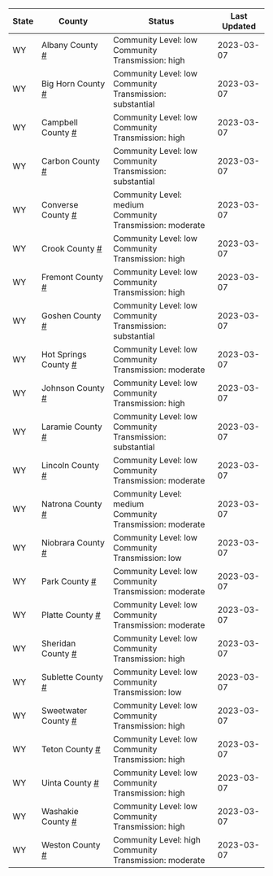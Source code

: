 State | County | Status | Last Updated
--- | --- | --- | --- 
WY | Albany County <a href="#albany_county">#</a> | <a name="albany_county"></a>Community Level: low<br/>Community Transmission: high | 2023-03-07
WY | Big Horn County <a href="#big_horn_county">#</a> | <a name="big_horn_county"></a>Community Level: low<br/>Community Transmission: substantial | 2023-03-07
WY | Campbell County <a href="#campbell_county">#</a> | <a name="campbell_county"></a>Community Level: low<br/>Community Transmission: high | 2023-03-07
WY | Carbon County <a href="#carbon_county">#</a> | <a name="carbon_county"></a>Community Level: low<br/>Community Transmission: substantial | 2023-03-07
WY | Converse County <a href="#converse_county">#</a> | <a name="converse_county"></a>Community Level: medium<br/>Community Transmission: moderate | 2023-03-07
WY | Crook County <a href="#crook_county">#</a> | <a name="crook_county"></a>Community Level: low<br/>Community Transmission: high | 2023-03-07
WY | Fremont County <a href="#fremont_county">#</a> | <a name="fremont_county"></a>Community Level: low<br/>Community Transmission: high | 2023-03-07
WY | Goshen County <a href="#goshen_county">#</a> | <a name="goshen_county"></a>Community Level: low<br/>Community Transmission: substantial | 2023-03-07
WY | Hot Springs County <a href="#hot_springs_county">#</a> | <a name="hot_springs_county"></a>Community Level: low<br/>Community Transmission: moderate | 2023-03-07
WY | Johnson County <a href="#johnson_county">#</a> | <a name="johnson_county"></a>Community Level: low<br/>Community Transmission: high | 2023-03-07
WY | Laramie County <a href="#laramie_county">#</a> | <a name="laramie_county"></a>Community Level: low<br/>Community Transmission: substantial | 2023-03-07
WY | Lincoln County <a href="#lincoln_county">#</a> | <a name="lincoln_county"></a>Community Level: low<br/>Community Transmission: moderate | 2023-03-07
WY | Natrona County <a href="#natrona_county">#</a> | <a name="natrona_county"></a>Community Level: medium<br/>Community Transmission: moderate | 2023-03-07
WY | Niobrara County <a href="#niobrara_county">#</a> | <a name="niobrara_county"></a>Community Level: low<br/>Community Transmission: low | 2023-03-07
WY | Park County <a href="#park_county">#</a> | <a name="park_county"></a>Community Level: low<br/>Community Transmission: moderate | 2023-03-07
WY | Platte County <a href="#platte_county">#</a> | <a name="platte_county"></a>Community Level: low<br/>Community Transmission: moderate | 2023-03-07
WY | Sheridan County <a href="#sheridan_county">#</a> | <a name="sheridan_county"></a>Community Level: low<br/>Community Transmission: high | 2023-03-07
WY | Sublette County <a href="#sublette_county">#</a> | <a name="sublette_county"></a>Community Level: low<br/>Community Transmission: low | 2023-03-07
WY | Sweetwater County <a href="#sweetwater_county">#</a> | <a name="sweetwater_county"></a>Community Level: low<br/>Community Transmission: high | 2023-03-07
WY | Teton County <a href="#teton_county">#</a> | <a name="teton_county"></a>Community Level: low<br/>Community Transmission: high | 2023-03-07
WY | Uinta County <a href="#uinta_county">#</a> | <a name="uinta_county"></a>Community Level: low<br/>Community Transmission: high | 2023-03-07
WY | Washakie County <a href="#washakie_county">#</a> | <a name="washakie_county"></a>Community Level: low<br/>Community Transmission: high | 2023-03-07
WY | Weston County <a href="#weston_county">#</a> | <a name="weston_county"></a>Community Level: high<br/>Community Transmission: moderate | 2023-03-07
